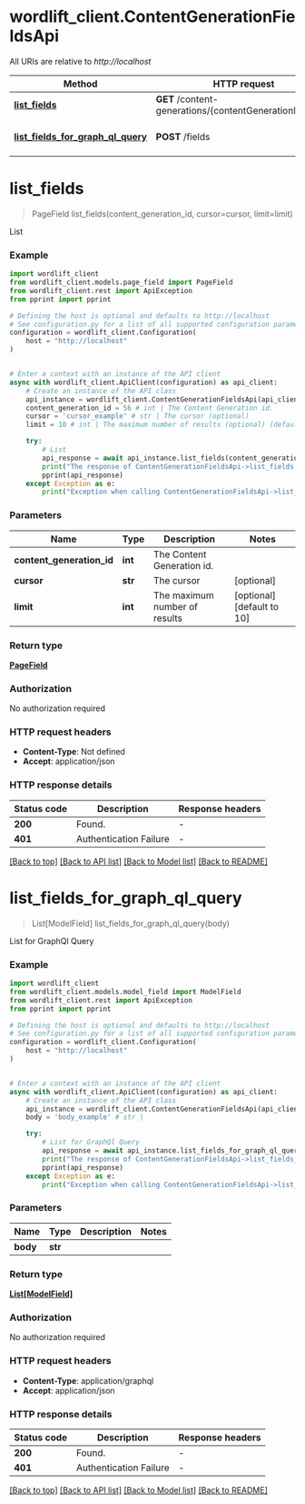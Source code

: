 # wordlift_client.ContentGenerationFieldsApi

All URIs are relative to *http://localhost*

Method | HTTP request | Description
------------- | ------------- | -------------
[**list_fields**](ContentGenerationFieldsApi.md#list_fields) | **GET** /content-generations/{contentGenerationId}/fields | List
[**list_fields_for_graph_ql_query**](ContentGenerationFieldsApi.md#list_fields_for_graph_ql_query) | **POST** /fields | List for GraphQl Query


# **list_fields**
> PageField list_fields(content_generation_id, cursor=cursor, limit=limit)

List

### Example


```python
import wordlift_client
from wordlift_client.models.page_field import PageField
from wordlift_client.rest import ApiException
from pprint import pprint

# Defining the host is optional and defaults to http://localhost
# See configuration.py for a list of all supported configuration parameters.
configuration = wordlift_client.Configuration(
    host = "http://localhost"
)


# Enter a context with an instance of the API client
async with wordlift_client.ApiClient(configuration) as api_client:
    # Create an instance of the API class
    api_instance = wordlift_client.ContentGenerationFieldsApi(api_client)
    content_generation_id = 56 # int | The Content Generation id.
    cursor = 'cursor_example' # str | The cursor (optional)
    limit = 10 # int | The maximum number of results (optional) (default to 10)

    try:
        # List
        api_response = await api_instance.list_fields(content_generation_id, cursor=cursor, limit=limit)
        print("The response of ContentGenerationFieldsApi->list_fields:\n")
        pprint(api_response)
    except Exception as e:
        print("Exception when calling ContentGenerationFieldsApi->list_fields: %s\n" % e)
```



### Parameters


Name | Type | Description  | Notes
------------- | ------------- | ------------- | -------------
 **content_generation_id** | **int**| The Content Generation id. | 
 **cursor** | **str**| The cursor | [optional] 
 **limit** | **int**| The maximum number of results | [optional] [default to 10]

### Return type

[**PageField**](PageField.md)

### Authorization

No authorization required

### HTTP request headers

 - **Content-Type**: Not defined
 - **Accept**: application/json

### HTTP response details

| Status code | Description | Response headers |
|-------------|-------------|------------------|
**200** | Found. |  -  |
**401** | Authentication Failure |  -  |

[[Back to top]](#) [[Back to API list]](../README.md#documentation-for-api-endpoints) [[Back to Model list]](../README.md#documentation-for-models) [[Back to README]](../README.md)

# **list_fields_for_graph_ql_query**
> List[ModelField] list_fields_for_graph_ql_query(body)

List for GraphQl Query

### Example


```python
import wordlift_client
from wordlift_client.models.model_field import ModelField
from wordlift_client.rest import ApiException
from pprint import pprint

# Defining the host is optional and defaults to http://localhost
# See configuration.py for a list of all supported configuration parameters.
configuration = wordlift_client.Configuration(
    host = "http://localhost"
)


# Enter a context with an instance of the API client
async with wordlift_client.ApiClient(configuration) as api_client:
    # Create an instance of the API class
    api_instance = wordlift_client.ContentGenerationFieldsApi(api_client)
    body = 'body_example' # str | 

    try:
        # List for GraphQl Query
        api_response = await api_instance.list_fields_for_graph_ql_query(body)
        print("The response of ContentGenerationFieldsApi->list_fields_for_graph_ql_query:\n")
        pprint(api_response)
    except Exception as e:
        print("Exception when calling ContentGenerationFieldsApi->list_fields_for_graph_ql_query: %s\n" % e)
```



### Parameters


Name | Type | Description  | Notes
------------- | ------------- | ------------- | -------------
 **body** | **str**|  | 

### Return type

[**List[ModelField]**](ModelField.md)

### Authorization

No authorization required

### HTTP request headers

 - **Content-Type**: application/graphql
 - **Accept**: application/json

### HTTP response details

| Status code | Description | Response headers |
|-------------|-------------|------------------|
**200** | Found. |  -  |
**401** | Authentication Failure |  -  |

[[Back to top]](#) [[Back to API list]](../README.md#documentation-for-api-endpoints) [[Back to Model list]](../README.md#documentation-for-models) [[Back to README]](../README.md)

